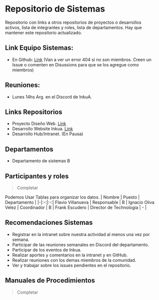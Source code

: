 # Repositorio de Sistemas
Repositorio con links a otros repositorios de proyectos o desarrollos activos, lista de integrantes y roles, lista de departamentos.
Hay que mantener este repositorio actualizado.

## Link Equipo Sistemas:
- En Github: [Link](https://github.com/orgs/inkua/teams/sistemas) (Van a ver un error 404 si no son miembros. Creen un Issue o comenten en Disussions para que se los agregue como miembros)

## Reuniones:
- Lunes 14hs Arg. en el Discord de InkuA. 

## Links Repositorios
- Proyecto Diseño Web. [Link]()
- Desarrollo Website Inkua. [Link](https://github.com/inkua/Website)
- Desarrollo Hub/Intranet. (En Pausa)


## Departamentos
- Departamento de sistemas B

## Participantes y roles
> Completar

Podemos Usar Tablas para organizar los datos.
| Nombre | Puesto | Departamento |
|-|:-:|:-:|
Flavio Villanueva | Responsable | B |
Ignacio Oliva Velez | Coordinador | B |
Frank Escudero | Director de Technologia | - |



## Recomendaciones Sistemas
- Registrar en la intranet sobre nuestra actividad al menos una vez por semana.
- Participar de las reuniones semanales en Discord del departamento.
- Participar de los eventos de Inkua.
- Realizar aportes y comentarios en la intranet y en GitHub.
- Realizar reuniones con los demas miembros de la comunidad.
- Ver y trabajar sobre los issues pendientes en el repositorio.

## Manuales de Procedimientos
> Completar
